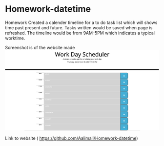 # Homework-datetime
Homework
Created a calender timeline for a to do task list which will shows time past present and future. Tasks written would be saved when page is refreshed. The timeline would be from 9AM-5PM which indicates a typical worktime. 

Screenshot is of the website made 
![](./img/screenshot.png)

Link to website ( https://github.com/Aalimali/Homework-datetime)
